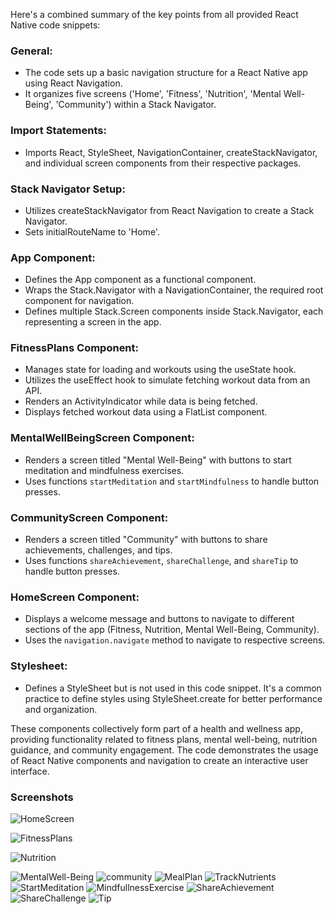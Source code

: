 Here's a combined summary of the key points from all provided React Native code snippets:

### General:
- The code sets up a basic navigation structure for a React Native app using React Navigation.
- It organizes five screens ('Home', 'Fitness', 'Nutrition', 'Mental Well-Being', 'Community') within a Stack Navigator.

### Import Statements:
- Imports React, StyleSheet, NavigationContainer, createStackNavigator, and individual screen components from their respective packages.

### Stack Navigator Setup:
- Utilizes createStackNavigator from React Navigation to create a Stack Navigator.
- Sets initialRouteName to 'Home'.

### App Component:
- Defines the App component as a functional component.
- Wraps the Stack.Navigator with a NavigationContainer, the required root component for navigation.
- Defines multiple Stack.Screen components inside Stack.Navigator, each representing a screen in the app.

### FitnessPlans Component:
- Manages state for loading and workouts using the useState hook.
- Utilizes the useEffect hook to simulate fetching workout data from an API.
- Renders an ActivityIndicator while data is being fetched.
- Displays fetched workout data using a FlatList component.

### MentalWellBeingScreen Component:
- Renders a screen titled "Mental Well-Being" with buttons to start meditation and mindfulness exercises.
- Uses functions `startMeditation` and `startMindfulness` to handle button presses.

### CommunityScreen Component:
- Renders a screen titled "Community" with buttons to share achievements, challenges, and tips.
- Uses functions `shareAchievement`, `shareChallenge`, and `shareTip` to handle button presses.

### HomeScreen Component:
- Displays a welcome message and buttons to navigate to different sections of the app (Fitness, Nutrition, Mental Well-Being, Community).
- Uses the `navigation.navigate` method to navigate to respective screens.

### Stylesheet:
- Defines a StyleSheet but is not used in this code snippet. It's a common practice to define styles using StyleSheet.create for better performance and organization.

These components collectively form part of a health and wellness app, providing functionality related to fitness plans, mental well-being, nutrition guidance, and community engagement. The code demonstrates the usage of React Native components and navigation to create an interactive user interface.
### Screenshots

![HomeScreen](Screenshots/HomeScreen.png)


![FitnessPlans](Screenshots/FitnessPlans.png)


![Nutrition](Screenshots/Nutrition.png)


![MentalWell-Being](Screenshots/MentalWell-Being.png)
![community](Screenshots/Community.png)
![MealPlan](Screenshots/MealPlan.png)
![TrackNutrients](Screenshots/TrackNutrients.png)
![StartMeditation](Screenshots/StartMeditation.png)
![MindfullnessExercise](Screenshots/MindfullnessExercise.png)
![ShareAchievement](Screenshots/ShareAchievement.png)
![ShareChallenge](Screenshots/ShareChallenge.png)
![Tip](Screenshots/Tip.png)
